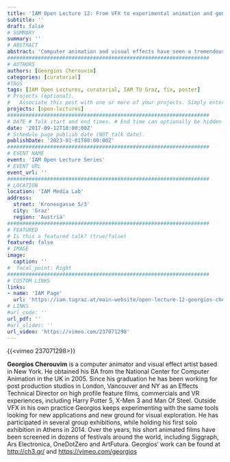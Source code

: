 ```yaml
---
title: 'IAM Open Lecture 12: From VFX to experimental animation and generative design'
subtitle: ''
draft: false
# SUMMARY
summary: ''
# ABSTRACT 
abstract: 'Computer animation and visual effects have seen a tremendous development over the past decades in a constant pursuit of recreating reality. The lecture will look into some of the processes borrowed from VFX and evolved into a series of experimental projects in computer animation and programming, based around procedural animation, growth algorithms and other bottom up behavioral systems, that best exemplify how a small set of rules can scale up and create complex forms and behaviors. This reappropriation of sophisticated tools and technology towards experimentation outside the realm of photo-realism, attempts to explore new visual territories and embrace the nature of the medium rather than disguise it.'
##################################################################
# AUTHORS 
authors: [Georgios Cherouvim]
categories: [curatorial]
#TAGS
tags: [IAM Open Lectures, curatorial, IAM TU Graz, fix, poster]
# Projects (optional).
#   Associate this post with one or more of your projects. Simply enter your project's folder or file name without extension. Otherwise, set `projects = []`.
projects: [open-lectures]
##################################################################
# DATE # Talk start and end times. # End time can optionally be hidden by prefixing the line with `#`.
date: '2017-09-12T18:00:00Z'
# Schedule page publish date (NOT talk date).
publishDate: '2023-01-01T00:00:00Z'
##################################################################
# EVENT NAME 
event: 'IAM Open Lecture Series'
# EVENT URL 
event_url: ''
##################################################################
# LOCATION 
location: 'IAM Media Lab'
address:
  street: 'Kronesgasse 5/3'
  city: 'Graz'
  region: 'Austria'
##################################################################
# FEATURED
# Is this a featured talk? (true/false)
featured: false
# IMAGE 
image:
  caption: ''
#  focal_point: Right
##################################################################
# CUSTOM LINKS 
links:
- name: 'IAM Page'
  url: 'https://iam.tugraz.at/main-website/open-lecture-12-georgios-cherouvim-from-vfx-to-experimental-animation-and-generative-design/'
# LINKS 
#url_code: ''
url_pdf: ''
#url_slides: ''
url_video: 'https://vimeo.com/237071298'
---
```


{{<vimeo 237071298>}}

**Georgios Cherouvim** is a computer animator and visual effect artist based in New York. He obtained his BA from the National Center for Computer Animation in the UK in 2005. Since his graduation he has been working for post production studios in London, Vancouver and NY as an Effects Technical Director on high profile feature films, commercials and VR experiences, including Harry Potter 5, X-Men 3 and Man Of Steel. Outside VFX in his own practice Georgios keeps experimenting with the same tools looking for new applications and new ground for visual exploration. He has participated in several group exhibitions, while holding his first solo exhibition in Athens in 2014. Over the years, his short animated films have been screened in dozens of festivals around the world, including Siggraph, Ars Electronica, OneDotZero and ArtFutura.
Georgios‘ work can be found at http://ch3.gr/ and https://vimeo.com/georgios
<!--

IAM Open Lecture #12  
Georgios Cherouvim  
From VFX to experimental animation and generative design  
18:00 Tuesday 12 September 2017  
IAM Media Lab, Kronesgasse 5/3

Event poster https://iam.tugraz.at/wp-content/uploads/2017/09/OL_12_cherouvim.pdf
Original post: https://iam.tugraz.at/2017/09/open-lecture-12-cherouvim/
-->